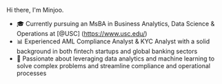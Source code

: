 Hi there, I'm Minjoo.

- 🎓 Currently pursuing an MsBA in Business Analytics, Data Science & Operations at [@USC] (https://www.usc.edu/)
- 📊 Experienced AML Compliance Analyst & KYC Analyst with a solid background in both fintech startups and global banking sectors
- 🧩 Passionate about leveraging data analytics and machine learning to solve complex problems and streamline compliance and operational processes

<!---
minjoos/minjoos is a ✨ special ✨ repository because its `README.md` (this file) appears on your GitHub profile.
You can click the Preview link to take a look at your changes.
--->
